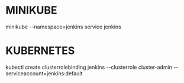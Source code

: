 # MINIKUBE #
minikube --namespace=jenkins service jenkins

# KUBERNETES #
kubectl create clusterrolebinding jenkins --clusterrole cluster-admin --serviceaccount=jenkins:default